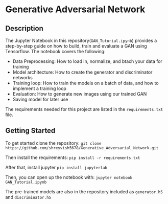 # Generative Adversarial Network
## Description
The Jupyter Notebook in this repository(`GAN_Tutorial.ipynb`) provides a step-by-step guide on how to build, train and evaluate a GAN using Tensorflow. The notebook covers the following:
- Data Preprocessing: How to load in, normalize, and btach your data for training
- Model architecture: How to create the generator and discriminator networks
- Training loop: How to train the models on a batch of data, and how to implement a training loop
- Evaluation: How to generate new images using our trained GAN
- Saving model for later use


The requirements needed for this project are listed in the `requirements.txt` file.

## Getting Started

To get started clone the repository:
`git clone https://github.com/shreyvish5678/Generative_Adversarial_Network.git`

Then install the requirements:
`pip install -r requirements.txt`

After that, install jupyter
`pip install jupyterlab`

Then, you can open up the notebook with:
`jupyter notebook GAN_Tutorial.ipynb`

The pre-trained models are also in the repository included as `generator.h5` and `discriminator.h5`

